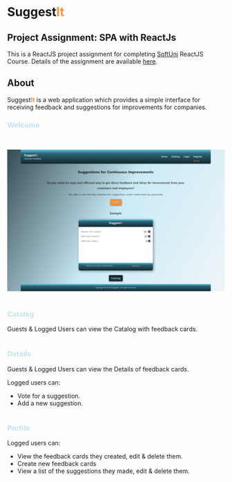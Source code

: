 # Suggest<span style="color:#F79234">**It**</span>
## Project Assignment: SPA with ReactJs


This is a ReactJS project assignment for completing [SoftUni](https://softuni.bg/)
ReactJS Course. Details of the assignment are available [here](https://github.com/zhenyahodges/SoftUni-Courses/blob/main/Front_End/REACT/REACT-PROJECT/ReactJS-Project-Assignment.docx).


## About

Suggest<span style="color:#F79234">**It**</span> is a web application which provides a simple interface for receiving feedback and suggestions for improvements for companies.


### <span style="color:#c2e2ee">Welcome</span>
<br>

![alt text](./readme-res/SuggestIt-Welcome-View.png "Welcome View")
#

### <span style="color:#c2e2ee">Catalog</span>

Guests & Logged Users can view the Catalog with feedback cards.
#

### <span style="color:#c2e2ee">Details</span>

Guests & Logged Users can view the Details of feedback cards.

Logged users can:
* Vote for a suggestion.
* Add a new suggestion.
#

### <span style="color:#c2e2ee">Profile</span>

Logged users can:
* View the feedback cards they created, edit & delete them.
* Create new feedback cards
* View a list of the suggestions they made, edit & delete them.

#





